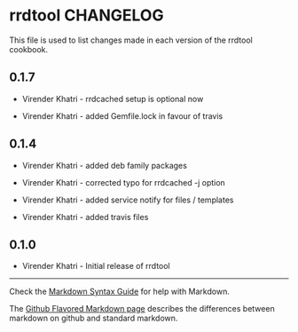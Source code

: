 rrdtool CHANGELOG
=================

This file is used to list changes made in each version of the rrdtool cookbook.

0.1.7
-----

- Virender Khatri - rrdcached setup is optional now

- Virender Khatri - added Gemfile.lock in favour of travis


0.1.4
-----

- Virender Khatri - added deb family packages

- Virender Khatri - corrected typo for rrdcached -j option

- Virender Khatri - added service notify for files / templates

- Virender Khatri - added travis files


0.1.0
-----

- Virender Khatri - Initial release of rrdtool


- - -
Check the [Markdown Syntax Guide](http://daringfireball.net/projects/markdown/syntax) for help with Markdown.

The [Github Flavored Markdown page](http://github.github.com/github-flavored-markdown/) describes the differences between markdown on github and standard markdown.
